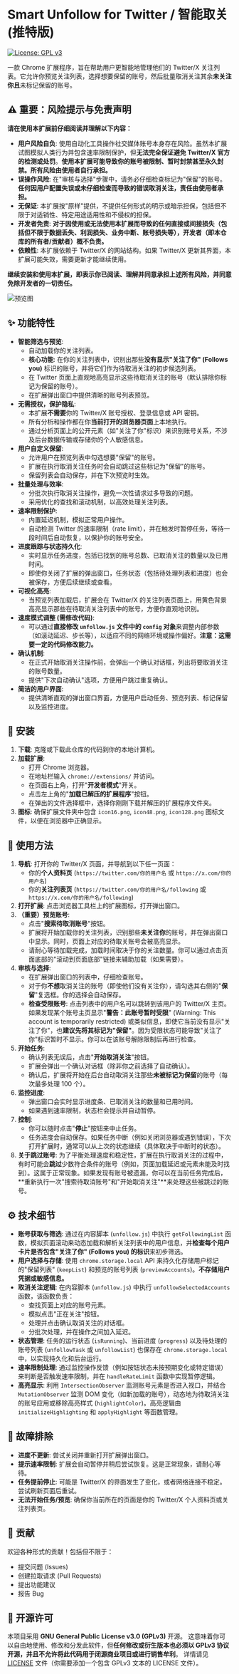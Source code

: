 # Smart Unfollow for Twitter / 智能取关 (推特版)

<!-- Optional: Add badges here -->
<!-- [![Version][version-shield]][version-url] -->
[![License: GPL v3][license-shield]][license-url]

一款 Chrome 扩展程序，旨在帮助用户更智能地管理他们的 Twitter/X 关注列表。它允许你预览关注列表，选择想要保留的账号，然后批量取消关注其余**未关注你且**未标记保留的账号。

## ⚠️ 重要：风险提示与免责声明

**请在使用本扩展前仔细阅读并理解以下内容：**

*   **用户风险自负**: 使用自动化工具操作社交媒体账号本身存在风险。虽然本扩展试图模拟人类行为并包含速率限制保护，但**无法完全保证避免 Twitter/X 官方的检测或处罚**。**使用本扩展可能导致你的账号被限制、暂时封禁甚至永久封禁。所有风险由使用者自行承担。**
*   **误操作风险**: 在"审核与选择"步骤中，请务必仔细检查标记为"保留"的账号。**任何因用户配置失误或未仔细检查而导致的错误取消关注，责任由使用者承担。**
*   **无保证**: 本扩展按"原样"提供，不提供任何形式的明示或暗示担保，包括但不限于对适销性、特定用途适用性和不侵权的担保。
*   **开发者免责**: **对于因使用或无法使用本扩展而导致的任何直接或间接损失（包括但不限于数据丢失、利润损失、业务中断、账号损失等），开发者（即本仓库的所有者/贡献者）概不负责。**
*   **依赖性**: 本扩展依赖于 Twitter/X 的网站结构。如果 Twitter/X 更新其界面，本扩展可能失效，需要更新才能继续使用。

**继续安装和使用本扩展，即表示你已阅读、理解并同意承担上述所有风险，并同意免除开发者的一切责任。**


![预览图](preview.png) <!-- 请将 preview.png 替换为你的预览图片 -->

## ✨ 功能特性

*   **智能筛选与预览**:
    *   自动加载你的关注列表。
    *   **核心功能**: 在你的关注列表中，识别出那些**没有显示"关注了你" (Follows you)** 标识的账号，并将它们作为待取消关注的初步候选列表。
    *   在 Twitter 页面上直观地高亮显示这些待取消关注的账号（默认排除你标记为保留的账号）。
    *   在扩展弹出窗口中提供清晰的账号列表预览。
*   **无需授权，保护隐私**:
    *   本扩展**不需要**你的 Twitter/X 账号授权、登录信息或 API 密钥。
    *   所有分析和操作都在你**当前打开的浏览器页面**上本地执行。
    *   通过分析页面上的公开元素（如"关注了你"标识）来识别账号关系，不涉及后台数据传输或存储你的个人敏感信息。
*   **用户自定义保留**:
    *   允许用户在预览列表中勾选想要"保留"的账号。
    *   扩展在执行取消关注任务时会自动跳过这些标记为"保留"的账号。
    *   保留列表会自动保存，并在下次预览时生效。
*   **批量处理与效率**:
    *   分批次执行取消关注操作，避免一次性请求过多导致的问题。
    *   采用优化的查找和滚动机制，以高效处理关注列表。
*   **速率限制保护**:
    *   内置延迟机制，模拟正常用户操作。
    *   自动检测 Twitter 的速率限制（rate limit），并在触发时暂停任务，等待一段时间后自动恢复，以保护你的账号安全。
*   **进度跟踪与状态持久化**:
    *   实时显示任务进度，包括已找到的账号总数、已取消关注的数量以及已用时间。
    *   即使你关闭了扩展的弹出窗口，任务状态（包括待处理列表和进度）也会被保存，方便后续继续或查看。
*   **可视化高亮**:
    *   当预览列表加载后，扩展会在 Twitter/X 的关注列表页面上，用黄色背景高亮显示那些在待取消关注列表中的账号，方便你直观地识别。
*   **速度模式调整 (需修改代码)**:
    *   可以通过**直接修改 `unfollow.js` 文件中的 `config` 对象**来调整内部参数（如滚动延迟、步长等），以适应不同的网络环境或操作偏好。**注意：这需要一定的代码修改能力。**
*   **确认机制**:
    *   在正式开始取消关注操作前，会弹出一个确认对话框，列出将要取消关注的账号数量。
    *   提供"下次自动确认"选项，方便用户跳过重复确认。
*   **简洁的用户界面**:
    *   提供清晰直观的弹出窗口界面，方便用户启动任务、预览列表、标记保留以及监控进度。

## 🚀 安装

1.  **下载**: 克隆或下载此仓库的代码到你的本地计算机。
2.  **加载扩展**:
    *   打开 Chrome 浏览器。
    *   在地址栏输入 `chrome://extensions/` 并访问。
    *   在页面右上角，打开"**开发者模式**"开关。
    *   点击左上角的"**加载已解压的扩展程序**"按钮。
    *   在弹出的文件选择框中，选择你刚刚下载并解压的扩展程序文件夹。
3.  **图标**: 确保扩展文件夹中包含 `icon16.png`, `icon48.png`, `icon128.png` 图标文件，以便在浏览器中正确显示。

## 🎯 使用方法

1.  **导航**: 打开你的 Twitter/X 页面，并导航到以下任一页面：
    *   你的**个人资料页** (`https://twitter.com/你的用户名` 或 `https://x.com/你的用户名`)
    *   你的**关注列表页** (`https://twitter.com/你的用户名/following` 或 `https://x.com/你的用户名/following`)
2.  **打开扩展**: 点击浏览器工具栏上的扩展图标，打开弹出窗口。
3.  **（重要）预览账号**:
    *   点击"**搜索待取消账号**"按钮。
    *   扩展将开始加载你的关注列表，识别那些**未关注你**的账号，并在弹出窗口中显示。同时，页面上对应的待取关账号会被高亮显示。
    *   请耐心等待加载完成，加载时间取决于你的关注数量。你可以通过点击页面底部的"滚动到页面底部"链接来辅助加载（如果需要）。
4.  **审核与选择**:
    *   在扩展弹出窗口的列表中，仔细检查账号。
    *   对于你**不想**取消关注的账号（即使他们没有关注你），请勾选其右侧的"**保留**"复选框。你的选择会自动保存。
    *   **检查受限账号**: 点击列表中的用户名可以跳转到该用户的 Twitter/X 主页。如果发现某个账号主页显示"**警告：此账号暂时受限**" (Warning: This account is temporarily restricted) 或类似信息，即使它当前没有显示"关注了你"，也**建议先将其标记为"保留"**。因为受限状态可能导致"关注了你"标识暂时不显示。你可以在该账号解除限制后再进行检查。
5.  **开始任务**:
    *   确认列表无误后，点击"**开始取消关注**"按钮。
    *   扩展会弹出一个确认对话框（除非你之前选择了自动确认）。
    *   确认后，扩展将开始在后台自动取消关注那些**未被标记为保留**的账号（每次最多处理 100 个）。
6.  **监控进度**:
    *   弹出窗口会实时显示进度条、已取消关注的数量和已用时间。
    *   如果遇到速率限制，状态栏会提示并自动暂停。
7.  **控制**:
    *   你可以随时点击"**停止**"按钮来中止任务。
    *   任务进度会自动保存。如果任务中断（例如关闭浏览器或遇到错误），下次打开扩展时，通常可以从上次的状态继续（具体取决于中断时的状态）。
8.  **关于跳过账号**: 为了平衡处理速度和稳定性，扩展在执行取消关注的过程中，有时可能会**跳过**少数符合条件的账号（例如，页面加载延迟或元素未能及时找到）。这属于正常现象。如果发现有账号被遗漏，你可以在当前任务完成后，**重新执行一次"搜索待取消账号"和"开始取消关注"**来处理这些被跳过的账号。

## ⚙️ 技术细节

*   **账号获取与筛选**: 通过在内容脚本 (`unfollow.js`) 中执行 `getFollowingList` 函数，模拟页面滚动来动态加载和解析关注列表中的用户信息，并**检查每个用户卡片是否包含"关注了你" (Follows you) 的标识**来初步筛选。
*   **用户选择与存储**: 使用 `chrome.storage.local` API 来持久化存储用户标记的"保留列表" (`keepList`) 和预览的账号列表 (`previewAccounts`)。**不存储用户凭据或敏感信息。**
*   **取消关注逻辑**: 在内容脚本 (`unfollow.js`) 中执行 `unfollowSelectedAccounts` 函数，该函数负责：
    *   查找页面上对应的账号元素。
    *   模拟点击"正在关注"按钮。
    *   处理并点击确认取消关注的对话框。
    *   分批次处理，并在操作之间加入延迟。
*   **状态管理**: 任务的运行状态 (`isRunning`)、当前进度 (`progress`) 以及待处理的账号列表 (`unfollowTask` 或 `unfollowList`) 也保存在 `chrome.storage.local` 中，以实现持久化和后台运行。
*   **速率限制处理**: 通过监控操作反馈（例如按钮状态未按预期变化或特定错误）来判断是否触发速率限制，并在 `handleRateLimit` 函数中实现暂停逻辑。
*   **高亮显示**: 利用 `IntersectionObserver` 监测账号元素是否进入视口，并结合 `MutationObserver` 监测 DOM 变化（如新加载的账号），动态地为待取消关注的账号应用或移除高亮样式 (`highlightColor`)。高亮逻辑由 `initializeHighlighting` 和 `applyHighlight` 等函数管理。

## 🔧 故障排除

*   **进度不更新**: 尝试关闭并重新打开扩展弹出窗口。
*   **提示速率限制**: 扩展会自动暂停并稍后尝试恢复。这是正常现象，请耐心等待。
*   **任务提前停止**: 可能是 Twitter/X 的界面发生了变化，或者网络连接不稳定。尝试刷新页面后重试。
*   **无法开始任务/预览**: 确保你当前所在的页面是你的 Twitter/X 个人资料页或关注列表页。

## 🤝 贡献

欢迎各种形式的贡献！包括但不限于：
*   提交问题 (Issues)
*   创建拉取请求 (Pull Requests)
*   提出功能建议
*   报告 Bug

## 📜 开源许可

本项目采用 **GNU General Public License v3.0 (GPLv3)** 开源。
这意味着你可以自由地使用、修改和分发此软件，但**任何修改或衍生版本也必须以 GPLv3 协议开源，并且不允许将此代码用于闭源商业项目或进行销售牟利**。
详情请见 [LICENSE](LICENSE) 文件（你需要添加一个包含 GPLv3 文本的 LICENSE 文件）。

<!-- Markdown link & img dfn's -->
[preview-shield]: https://img.shields.io/badge/Preview-%F0%9F%96%BC%EF%B8%8F-blue?style=flat-square
[preview-url]: preview.png
<!-- [version-shield]: https://img.shields.io/github/package-json/v/YOUR_USERNAME/YOUR_REPO_NAME?style=flat-square -->
<!-- [version-url]: https://github.com/YOUR_USERNAME/YOUR_REPO_NAME/releases -->
[license-shield]: https://img.shields.io/badge/License-GPLv3-blue.svg?style=flat-square
[license-url]: https://www.gnu.org/licenses/gpl-3.0